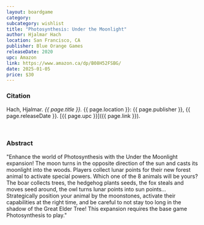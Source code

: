 ```yaml
---
layout: boardgame
category:
subcategory: wishlist
title: "Photosynthesis: Under the Moonlight"
author: Hjalmar Hach
location: San Francisco, CA
publisher: Blue Orange Games
releaseDate: 2020
upc: Amazon
link: https://www.amazon.ca/dp/B08H52FSBG/
date: 2025-01-05
price: $30
---
```


### Citation

Hach, Hjalmar. *{{ page.title }}.* {{ page.location }}: {{ page.publisher }}, {{ page.releaseDate }}. [{{ page.upc }}]({{ page.link }}).

<br>


### Abstract

"Enhance the world of Photosynthesis with the Under the Moonlight expansion! The moon turns in the opposite direction of the sun and casts its moonlight into the woods. Players collect lunar points for their new forest animal to activate special powers. Which one of the 8 animals will be yours? The boar collects trees, the hedgehog plants seeds, the fox steals and moves seed around, the owl turns lunar points into sun points… Strategically position your animal by the moonstones, activate their capabilities at the right time, and be careful to not stay too long in the shadow of the Great Elder Tree! This expansion requires the base game Photosynthesis to play."
